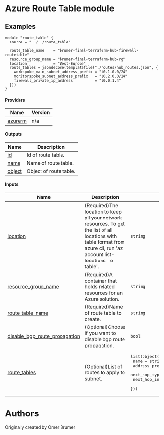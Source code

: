 <!-- BEGIN_TF_DOCS -->

# Azure Route Table module

## Examples
```hcl
module "route_table" {
  source = "../../route_table"

  route_table_name    = "brumer-final-terraform-hub-firewall-routetable"
  resource_group_name = "brumer-final-terraform-hub-rg"
  location            = "West-Europe"
  route_tables = jsondecode(templatefile("./routes/hub_routes.json", {
    workspoke_main_subnet_address_prefix = "10.1.0.0/24"
    monitorspoke_subnet_address_prefix   = "10.2.0.0/24"
    firewall_private_ip_address          = "10.0.1.4"
  }))
}
```

#### Providers

| Name | Version |
|------|---------|
| <a name="provider_azurerm"></a> [azurerm](#provider\_azurerm) | n/a |

#### Outputs

| Name | Description |
|------|-------------|
| <a name="output_id"></a> [id](#output\_id) | Id of route table. |
| <a name="output_name"></a> [name](#output\_name) | Name of route table. |
| <a name="output_object"></a> [object](#output\_object) | Object of route table. |

#### Inputs

| Name | Description | Type | Default | Required |
|------|-------------|------|---------|:--------:|
| <a name="input_location"></a> [location](#input\_location) | (Required)The location to keep all your network resources. To get the list of all locations with table format from azure cli, run 'az account list-locations -o table'. | `string` | n/a | yes |
| <a name="input_resource_group_name"></a> [resource\_group\_name](#input\_resource\_group\_name) | (Required)A container that holds related resources for an Azure solution. | `string` | n/a | yes |
| <a name="input_route_table_name"></a> [route\_table\_name](#input\_route\_table\_name) | (Required)Name of route table to create. | `string` | n/a | yes |
| <a name="input_disable_bgp_route_propagation"></a> [disable\_bgp\_route\_propagation](#input\_disable\_bgp\_route\_propagation) | (Optional)Choose if you want to disable bgp route propagation. | `bool` | `true` | no |
| <a name="input_route_tables"></a> [route\_tables](#input\_route\_tables) | (Optional)List of routes to apply to subnet. | <pre>list(object({<br>    name                   = string<br>    address_prefix         = string<br>    next_hop_type          = string<br>    next_hop_in_ip_address = optional(string)<br>  }))</pre> | `[]` | no |



# Authors
Originally created by Omer Brumer
<!-- END_TF_DOCS -->